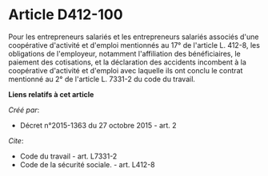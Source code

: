 # Article D412-100

Pour les entrepreneurs salariés et les entrepreneurs salariés associés d'une coopérative d'activité et d'emploi mentionnés au
17° de l'article L. 412-8, les obligations de l'employeur, notamment l'affiliation des bénéficiaires, le paiement des
cotisations, et la déclaration des accidents incombent à la coopérative d'activité et d'emploi avec laquelle ils ont conclu
le contrat mentionné au 2° de l'article L. 7331-2 du code du travail.

**Liens relatifs à cet article**

_Créé par_:

  - Décret n°2015-1363 du 27 octobre 2015 - art. 2

_Cite_:

  - Code du travail - art. L7331-2
  - Code de la sécurité sociale. - art. L412-8
